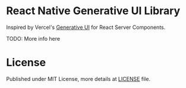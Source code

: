 # React Native Generative UI Library

Inspired by Vercel's [Generative UI](https://sdk.vercel.ai/docs/concepts/ai-rsc) for React Server Components.

TODO: More info here

# License

Published under MIT License, more details at [LICENSE](LICENSE) file.
